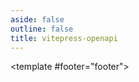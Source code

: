```yaml
---
aside: false
outline: false
title: vitepress-openapi
---
```


<script setup lang="ts">
import { useRoute } from 'vitepress'
import OperationExamples from '../.vitepress/theme/components/OperationExamples.vue'

const route = useRoute()

const operationId = route.data.params.operationId
</script>

<OAOperation :operationId="operationId">

<template #footer="footer">
  <ClientOnly>
    <Suspense>
      <OperationExamples :operationId="operationId" />
    </Suspense>
  </ClientOnly>
</template>

</OAOperation>
